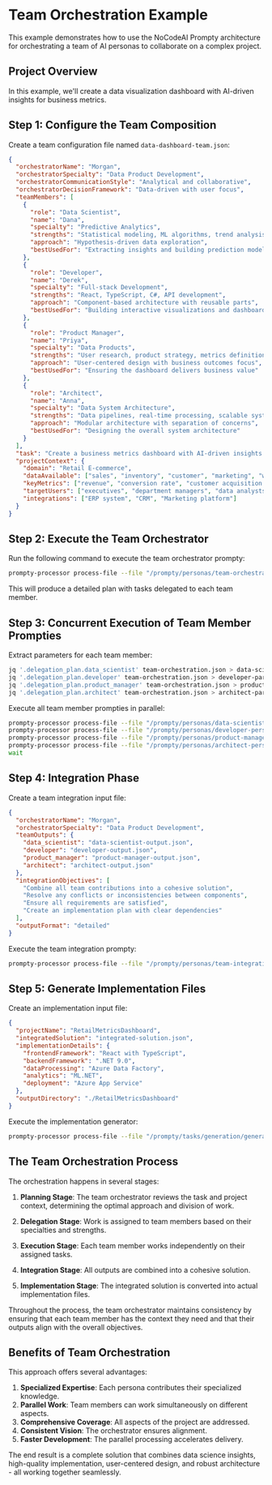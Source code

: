 # Team Orchestration Example

This example demonstrates how to use the NoCodeAI Prompty architecture for orchestrating a team of AI personas to collaborate on a complex project.

## Project Overview

In this example, we'll create a data visualization dashboard with AI-driven insights for business metrics.

## Step 1: Configure the Team Composition

Create a team configuration file named `data-dashboard-team.json`:

```json
{
  "orchestratorName": "Morgan",
  "orchestratorSpecialty": "Data Product Development",
  "orchestratorCommunicationStyle": "Analytical and collaborative",
  "orchestratorDecisionFramework": "Data-driven with user focus",
  "teamMembers": [
    {
      "role": "Data Scientist",
      "name": "Dana",
      "specialty": "Predictive Analytics",
      "strengths": "Statistical modeling, ML algorithms, trend analysis",
      "approach": "Hypothesis-driven data exploration",
      "bestUsedFor": "Extracting insights and building prediction models"
    },
    {
      "role": "Developer",
      "name": "Derek",
      "specialty": "Full-stack Development",
      "strengths": "React, TypeScript, C#, API development",
      "approach": "Component-based architecture with reusable parts",
      "bestUsedFor": "Building interactive visualizations and dashboards"
    },
    {
      "role": "Product Manager",
      "name": "Priya",
      "specialty": "Data Products",
      "strengths": "User research, product strategy, metrics definition",
      "approach": "User-centered design with business outcomes focus",
      "bestUsedFor": "Ensuring the dashboard delivers business value"
    },
    {
      "role": "Architect",
      "name": "Anna",
      "specialty": "Data System Architecture",
      "strengths": "Data pipelines, real-time processing, scalable systems",
      "approach": "Modular architecture with separation of concerns",
      "bestUsedFor": "Designing the overall system architecture"
    }
  ],
  "task": "Create a business metrics dashboard with AI-driven insights and predictive analytics",
  "projectContext": {
    "domain": "Retail E-commerce",
    "dataAvailable": ["sales", "inventory", "customer", "marketing", "website analytics"],
    "keyMetrics": ["revenue", "conversion rate", "customer acquisition cost", "inventory turnover"],
    "targetUsers": ["executives", "department managers", "data analysts"],
    "integrations": ["ERP system", "CRM", "Marketing platform"]
  }
}
```

## Step 2: Execute the Team Orchestrator

Run the following command to execute the team orchestrator prompty:

```bash
prompty-processor process-file --file "/prompty/personas/team-orchestrator.prompty" --params "data-dashboard-team.json" --output "team-orchestration.json"
```

This will produce a detailed plan with tasks delegated to each team member.

## Step 3: Concurrent Execution of Team Member Prompties

Extract parameters for each team member:

```bash
jq '.delegation_plan.data_scientist' team-orchestration.json > data-scientist-params.json
jq '.delegation_plan.developer' team-orchestration.json > developer-params.json
jq '.delegation_plan.product_manager' team-orchestration.json > product-manager-params.json
jq '.delegation_plan.architect' team-orchestration.json > architect-params.json
```

Execute all team member prompties in parallel:

```bash
prompty-processor process-file --file "/prompty/personas/data-scientist-persona.prompty" --params "data-scientist-params.json" --output "data-scientist-output.json" &
prompty-processor process-file --file "/prompty/personas/developer-persona.prompty" --params "developer-params.json" --output "developer-output.json" &
prompty-processor process-file --file "/prompty/personas/product-manager-persona.prompty" --params "product-manager-params.json" --output "product-manager-output.json" &
prompty-processor process-file --file "/prompty/personas/architect-persona.prompty" --params "architect-params.json" --output "architect-output.json" &
wait
```

## Step 4: Integration Phase

Create a team integration input file:

```json
{
  "orchestratorName": "Morgan",
  "orchestratorSpecialty": "Data Product Development",
  "teamOutputs": {
    "data_scientist": "data-scientist-output.json",
    "developer": "developer-output.json",
    "product_manager": "product-manager-output.json",
    "architect": "architect-output.json"
  },
  "integrationObjectives": [
    "Combine all team contributions into a cohesive solution",
    "Resolve any conflicts or inconsistencies between components",
    "Ensure all requirements are satisfied",
    "Create an implementation plan with clear dependencies"
  ],
  "outputFormat": "detailed"
}
```

Execute the team integration prompty:

```bash
prompty-processor process-file --file "/prompty/personas/team-integration.prompty" --params "team-integration-input.json" --output "integrated-solution.json"
```

## Step 5: Generate Implementation Files

Create an implementation input file:

```json
{
  "projectName": "RetailMetricsDashboard",
  "integratedSolution": "integrated-solution.json",
  "implementationDetails": {
    "frontendFramework": "React with TypeScript",
    "backendFramework": ".NET 9.0",
    "dataProcessing": "Azure Data Factory",
    "analytics": "ML.NET",
    "deployment": "Azure App Service"
  },
  "outputDirectory": "./RetailMetricsDashboard"
}
```

Execute the implementation generator:

```bash
prompty-processor process-file --file "/prompty/tasks/generation/generate-implementation.prompty" --params "implementation-input.json" --output "implementation-details.json"
```

## The Team Orchestration Process

The orchestration happens in several stages:

1. **Planning Stage**: The team orchestrator reviews the task and project context, determining the optimal approach and division of work.

2. **Delegation Stage**: Work is assigned to team members based on their specialties and strengths.

3. **Execution Stage**: Each team member works independently on their assigned tasks.

4. **Integration Stage**: All outputs are combined into a cohesive solution.

5. **Implementation Stage**: The integrated solution is converted into actual implementation files.

Throughout the process, the team orchestrator maintains consistency by ensuring that each team member has the context they need and that their outputs align with the overall objectives.

## Benefits of Team Orchestration

This approach offers several advantages:

1. **Specialized Expertise**: Each persona contributes their specialized knowledge.
2. **Parallel Work**: Team members can work simultaneously on different aspects.
3. **Comprehensive Coverage**: All aspects of the project are addressed.
4. **Consistent Vision**: The orchestrator ensures alignment.
5. **Faster Development**: The parallel processing accelerates delivery.

The end result is a complete solution that combines data science insights, high-quality implementation, user-centered design, and robust architecture - all working together seamlessly.
